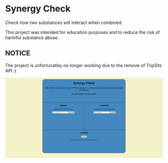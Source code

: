 # Synergy Check
Check how two substances will interact when combined.

This project was intended for education purposes and to reduce the risk of harmful substance abuse.

<h2> NOTICE </h2>
The project is unfortunatley no longer working due to the remove of TripSits API :(

![Website Demo](/WebsiteDemo.png)
